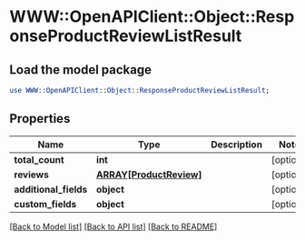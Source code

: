 # WWW::OpenAPIClient::Object::ResponseProductReviewListResult

## Load the model package
```perl
use WWW::OpenAPIClient::Object::ResponseProductReviewListResult;
```

## Properties
Name | Type | Description | Notes
------------ | ------------- | ------------- | -------------
**total_count** | **int** |  | [optional] 
**reviews** | [**ARRAY[ProductReview]**](ProductReview.md) |  | [optional] 
**additional_fields** | **object** |  | [optional] 
**custom_fields** | **object** |  | [optional] 

[[Back to Model list]](../README.md#documentation-for-models) [[Back to API list]](../README.md#documentation-for-api-endpoints) [[Back to README]](../README.md)


